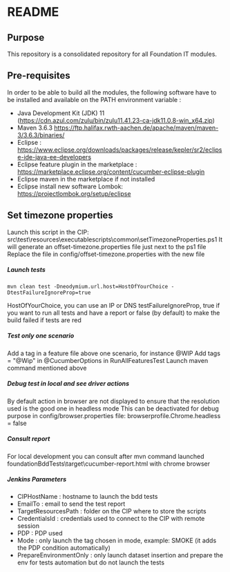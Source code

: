 # README 

## Purpose
This repository is a consolidated repository for all Foundation IT modules.

## Pre-requisites

In order to be able to build all the modules, the following software have to be installed and available on the PATH environment variable :
* Java Development Kit (JDK) 11 (https://cdn.azul.com/zulu/bin/zulu11.41.23-ca-jdk11.0.8-win_x64.zip)
* Maven 3.6.3 https://ftp.halifax.rwth-aachen.de/apache/maven/maven-3/3.6.3/binaries/
* Eclipse : https://www.eclipse.org/downloads/packages/release/kepler/sr2/eclipse-ide-java-ee-developers
* Eclipse feature plugin in the marketplace : https://marketplace.eclipse.org/content/cucumber-eclipse-plugin
* Eclipse maven in the marketplace if not installed
* Eclipse install new software Lombok: https://projectlombok.org/setup/eclipse

## Set timezone properties

Launch this script in the CIP: src\test\resources\executablescripts\common\setTimezoneProperties.ps1
It will generate an offset-timezone.properties file just next to the ps1 file
Replace the file in config/offset-timezone.properties with the new file

##### Launch tests

    mvn clean test -Dneodymium.url.host=HostOfYourChoice -DtestFailureIgnoreProp=true

HostOfYourChoice, you can use an IP or DNS
testFailureIgnoreProp, true if you want to run all tests and have a report or false (by default) to make the build failed if tests are red

##### Test only one scenario

Add a tag in a feature file above one scenario, for instance @WIP
Add tags = "@Wip" in @CucumberOptions in RunAllFeaturesTest
Launch maven command mentioned above

##### Debug test in local and see driver actions

By default action in browser are not displayed to ensure that the resolution used is the good one in headless mode
This can be deactivated for debug purpose in config/browser.properties file: browserprofile.Chrome.headless = false

##### Consult report

For local development you can consult after mvn command launched foundationBddTests\target\cucumber-report.html with chrome browser

##### Jenkins Parameters

* CIPHostName : hostname to launch the bdd tests
* EmailTo : email to send the test report
* TargetResourcesPath : folder on the CIP where to store the scripts
* CredentialsId : credentials used to connect to the CIP with remote session
* PDP : PDP used
* Mode : only launch the tag chosen in mode, example: SMOKE (it adds the PDP condition automatically)
* PrepareEnvironmentOnly : only launch dataset insertion and prepare the env for tests automation but do not launch the tests

